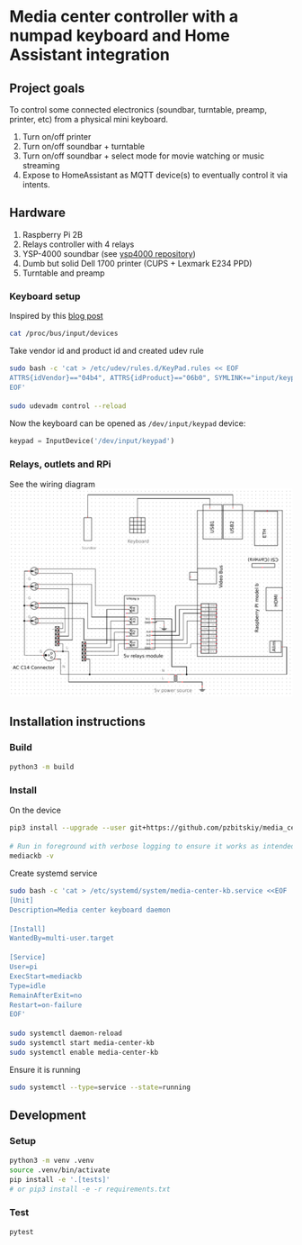 # Media center controller with a numpad keyboard and Home Assistant integration

## Project goals

To control some connected electronics (soundbar, turntable, preamp, printer, etc) from a physical mini keyboard.
1. Turn on/off printer
2. Turn on/off soundbar + turntable
3. Turn on/off soundbar + select mode for movie watching or music streaming
4. Expose to HomeAssistant as MQTT device(s) to eventually control it via intents.

## Hardware

1. Raspberry Pi 2B
2. Relays controller with 4 relays
3. YSP-4000 soundbar (see [ysp4000 repository](https://github.com/pzbitskiy/yamaha-ysp-4000))
4. Dumb but solid Dell 1700 printer (CUPS + Lexmark E234 PPD)
5. Turntable and preamp

### Keyboard setup

Inspired by this [blog post](https://softsolder.com/2016/03/02/raspberry-pi-usb-keypad-via-evdev/)

```sh
cat /proc/bus/input/devices
```

Take vendor id and product id and created udev rule

```sh
sudo bash -c 'cat > /etc/udev/rules.d/KeyPad.rules << EOF
ATTRS{idVendor}=="04b4", ATTRS{idProduct}=="06b0", SYMLINK+="input/keypad"
EOF'

sudo udevadm control --reload
```

Now the keyboard can be opened as `/dev/input/keypad` device:

```python
keypad = InputDevice('/dev/input/keypad')
```

### Relays, outlets and RPi

See the wiring diagram
![wiring](docs/wiring.png)

## Installation instructions

### Build

```sh
python3 -m build
```

### Install

On the device

```sh
pip3 install --upgrade --user git+https://github.com/pzbitskiy/media_center_kb

# Run in foreground with verbose logging to ensure it works as intended
mediackb -v
```

Create systemd service

```sh
sudo bash -c 'cat > /etc/systemd/system/media-center-kb.service <<EOF
[Unit]
Description=Media center keyboard daemon

[Install]
WantedBy=multi-user.target

[Service]
User=pi
ExecStart=mediackb
Type=idle
RemainAfterExit=no
Restart=on-failure
EOF'

sudo systemctl daemon-reload
sudo systemctl start media-center-kb
sudo systemctl enable media-center-kb
```

Ensure it is running

```sh
sudo systemctl --type=service --state=running
```

## Development

### Setup
```sh
python3 -m venv .venv
source .venv/bin/activate
pip install -e '.[tests]'
# or pip3 install -e -r requirements.txt
```

### Test

```sh
pytest
```
